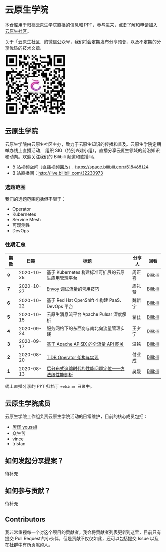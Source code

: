 # 云原生学院

本仓库用于归档云原生学院直播的信息和 PPT，参与进来，[点击了解和申请加入云原生社区](https://mp.weixin.qq.com/s/vWlSdzz2MNdXRr0sd2-LFg)。

关于「云原生社区」的微信公众号，我们将会定期发布分享预告，以及不定期的分享优质的技术文章。

![](doc/images/subscription.png)

## 云原生学院

云原生学院由云原生社区主办，致力于云原生知识的传播和普及。云原生学院定期举办线上直播活动， 组织 SIG（特别兴趣小组），直播分享云原生领域的前沿知识和动向。欢迎关注我们的 Bilibili 频道和直播间。

- B 站视频空间（直播视频回放）：https://space.bilibili.com/515485124
- B 站直播间：http://live.bilibili.com/22230973

### 选题范围

我们的选题范围包括但不限于：

- Operator
- Kubernetes
- Service Mesh
- 可观测性
- DevOps

### 往期汇总

| **期数** | **日期**   | **标题**                                                     | **分享人** | **回看**                                                 |
| -------- | ---------- | ------------------------------------------------------------ | ---------- | -------------------------------------------------------- |
| **8**    | 2020-10-28 | 基于 Kubernetes 构建标准可扩展的云原生应用管理平台           | 周正喜     | [Bilibili](https://www.bilibili.com/video/BV1r5411L7Qr)  |
| **7**    | 2020-10-27 | [Envoy 调试流量的常用技巧](https://mp.weixin.qq.com/s/he1QPcdPIm5IseoCMTaZaw) | 周礼赞     | [Bilibili](https://www.bilibili.com/video/BV1Qa411A7hF)  |
| **6**    | 2020-10-22 | 基于 Red Hat OpenShift 4 构建 PaaS、DevOps 平台              | 魏新宇     | [Bilibili](https://www.bilibili.com/video/BV19p4y1k7yA)  |
| **5**    | 2020-10-15 | 云原生消息流平台 Apache Pulsar 深度解析                      | 翟佳       | [Bilibili](https://www.bilibili.com/video/BV1tV41127PD/) |
| **4**    | 2020-09-24 | 服务网格下的东西向与南北向流量管理实践                       | 王夕宁     | [Bilibili](https://www.bilibili.com/video/BV1Gp4y1Y7ex)  |
| **3**    | 2020-09-17 | [基于 Apache APISIX 的全流量 API 网关](https://mp.weixin.qq.com/s/p8__ZXzOANRD4RkmcuegXA) | 温铭       | [Bilibili](https://www.bilibili.com/video/BV1Gt4y1q7qC)  |
| **2**    | 2020-08-20 | [TiDB Operator 架构与实现](https://mp.weixin.qq.com/s/csvunkyScbzV1E3ypCTOZA) | 付业成     | [Bilibili](https://www.bilibili.com/video/BV1Zt4y1U74M)  |
| **1**    | 2020-08-13 | [后分布式追踪时代的性能问题定位——方法级性能剖析](https://mp.weixin.qq.com/s/-i-KP5JTd1mUiMMK0gVRDA) | 吴晟       | [Bilibili](https://www.bilibili.com/video/BV1D541187kC)  |

线上直播分享的 PPT 归档于 `webinar` 目录中。

## 云原生学院成员

云原生学院工作组负责云原生学院活动的日常维护，目前的核心成员包括：

- [厉辉 yousali](https://github.com/Miss-you)
- 众生苦
- vince
- tristan

## 如何发起分享提案？

待补充

## 如何参与贡献？

待补充

## Contributors

我非常重视每一个对这个项目的贡献者，我会将贡献者列表更新到这里，目前只有提交 Pull Request 的小伙伴，但是贡献不仅仅如此，还可以包括提交 Issue 以及在社群中有所贡献的人。
